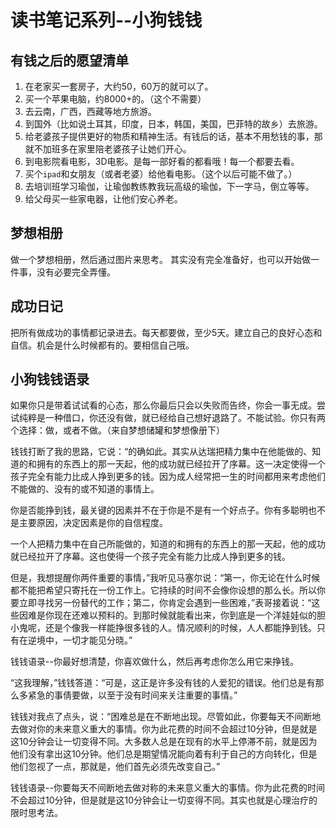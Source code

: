 # 读书笔记系列--小狗钱钱

## 有钱之后的愿望清单

1. 在老家买一套房子，大约50，60万的就可以了。
2. 买一个苹果电脑，约8000+的。（这个不需要）
3. 去云南，广西，西藏等地方旅游。
4. 到国外（比如说土耳其，印度，日本，韩国，美国，巴菲特的故乡）去旅游。
5. 给老婆孩子提供更好的物质和精神生活。有钱后的话，基本不用愁钱的事，那就不加班多在家里陪老婆孩子让她们开心。
6. 到电影院看电影，3D电影。是每一部好看的都看哦！每一个都要去看。
7. 买个`ipad`和女朋友（或者老婆）给他看电影。（这个以后可能不做了。）
8. 去培训班学习瑜伽，让瑜伽教练教我玩高级的瑜伽，下一字马，倒立等等。
9. 给父母买一些家电器，让他们安心养老。


## 梦想相册

做一个梦想相册，然后通过图片来思考。
其实没有完全准备好，也可以开始做一件事，没有必要完全弄懂。

## 成功日记

把所有做成功的事情都记录进去。每天都要做，至少5天。建立自己的良好心态和自信。机会是什么时候都有的。要相信自己哦。


## 小狗钱钱语录

如果你只是带着试试看的心态，那么你最后只会以失败而告终，你会一事无成。尝试纯粹是一种借口，你还没有做，就已经给自己想好退路了。不能试验。你只有两个选择：做，或者不做。（来自梦想储罐和梦想像册下）

钱钱打断了我的思路，它说：“的确如此。其实从达瑞把精力集中在他能做的、知道的和拥有的东西上的那一天起，他的成功就已经拉开了序幕。这一决定使得一个孩子完全有能力比成人挣到更多的钱。因为成人经常把一生的时间都用来考虑他们不能做的、没有的或不知道的事情上。

你是否能挣到钱，最关键的因素并不在于你是不是有一个好点子。你有多聪明也不是主要原因，决定因素是你的自信程度。

一个人把精力集中在自己所能做的，知道的和拥有的东西上的那一天起，他的成功就已经拉开了序幕。这也使得一个孩子完全有能力比成人挣到更多的钱。

但是，我想提醒你两件重要的事情，”我听见马塞尔说：“第一，你无论在什么时候都不能把希望只寄托在一份工作上。它持续的时间不会像你设想的那么长。所以你要立即寻找另一份替代的工作；第二，你肯定会遇到一些困难，”表哥接着说：“这些因难是你现在还难以预料的。到那时候就能看出来，你到底是一个洋娃娃似的胆小鬼呢，还是个像我一样能挣很多钱的人。情况顺利的时候，人人都能挣到钱。只有在逆境中，一切才能见分晓。”

钱钱语录--你最好想清楚，你喜欢做什么，然后再考虑你怎么用它来挣钱。

“这我理解，”钱钱答道：“可是，这正是许多没有钱的人爱犯的错误。他们总是有那么多紧急的事倩要做，以至于没有时间来关注重要的事情。”

钱钱对我点了点头，说：“困难总是在不断地出现。尽管如此，你要每天不间断地去做对你的未来意义重大的事情。你为此花费的时间不会超过10分钟，但是就是这10分钟会让一切变得不同。大多数人总是在现有的水平上停滞不前，就是因为他们没有拿出这10分钟。他们总是期望情况能向着有利于自己的方向转化，但是他们忽视了一点，那就是，他们首先必须先改变自己。”

钱钱语录--你要每天不间断地去做对称的未来意义重大的事情。你为此花费的时间不会超过10分钟，但是就是这10分钟会让一切变得不同。其实也就是心理治疗的限时思考法。
